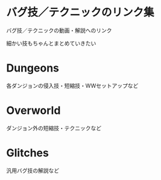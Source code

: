 # バグ技／テクニックのリンク集
バグ技／テクニックの動画・解説へのリンク

細かい技もちゃんとまとめていきたい

# Dungeons
各ダンジョンの侵入技・短縮技・WWセットアップなど

# Overworld
ダンジョン外の短縮技・テクニックなど

# Glitches
汎用バグ技の解説など